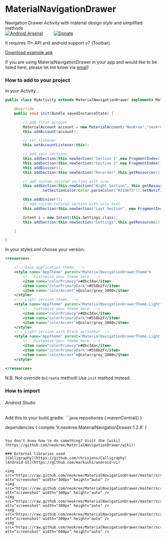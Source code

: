 MaterialNavigationDrawer
========================

Navigation Drawer Activity with material design style and simplified methods<br>
[![Android Arsenal](https://img.shields.io/badge/Android%20Arsenal-MaterialNavigationDrawer-brightgreen.svg?style=flat)](https://android-arsenal.com/details/1/1114)&ensp;&ensp;&ensp;&ensp;&ensp;[![Donate](https://www.paypalobjects.com/en_GB/i/btn/btn_donate_LG.gif)](https://www.paypal.com/cgi-bin/webscr?cmd=_s-xclick&hosted_button_id=K4GJELZKNEF68)

It requires 11+ API and android support v7 (Toolbar)<br>

[Download example apk](https://raw.github.com/neokree/MaterialNavigationDrawer/master/example.apk)<br>

If you are using MaterialNavigationDrawer in your app and would like to be listed here, please let me know via [email](mailto:neokree@gmail.com)! <br>

### How to add to your project
In your Activity...
```java
public class MyActivity extends MaterialNavigationDrawer implements MaterialAccountListener {

    @Override
    public void init(Bundle savedInstanceState) {

        // add first account
        MaterialAccount account = new MaterialAccount("NeoKree","neokree@gmail.com",this.getResources().getDrawable(R.drawable.photo),this.getResources().getDrawable(R.drawable.bamboo));
        this.addAccount(account);

        // set listener
        this.setAccountListener(this);

        // add your sections
        this.addSection(this.newSection("Section 1",new FragmentIndex()));
        this.addSection(this.newSection("Section 2",new FragmentIndex()));
        this.addDivisor();
        this.addSection(this.newSection("Recorder",this.getResources().getDrawable(R.drawable.ic_mic_white_24dp),new FragmentIndex()).setNotifications(10));

        // add custom colored section with icon
        this.addSection(this.newSection("Night Section", this.getResources().getDrawable(R.drawable.ic_hotel_grey600_24dp), new FragmentIndex())
                .setSectionColor(Color.parseColor("#2196f3")).setNotifications(150)); // material blue 500

        this.addDivisor();
        // add custom colored section with only text
        this.addSection(this.newSection("Last Section", new FragmentIndex()).setSectionColor((Color.parseColor("#ff9800")))); // material orange 500

        Intent i = new Intent(this,Settings.class);
        this.addSection(this.newSection("Settings",this.getResources().getDrawable(R.drawable.ic_settings_black_24dp),i));

    }

}
```
In your styles.xml choose your version:
```xml
<resources>

    <!-- Base application theme. -->
    <style name="AppTheme" parent="MaterialNavigationDrawerTheme">
        <!-- Customize your theme here. -->
        <item name="colorPrimary">#8bc34a</item>
        <item name="colorPrimaryDark">#558b2f</item>
        <item name="colorAccent">@color/grey_1000</item>
    </style>
    <!-- Light version theme. -->
    <style name="AppTheme" parent="MaterialNavigationDrawerTheme.Light">
        <!-- Customize your theme here. -->
        <item name="colorPrimary">#8bc34a</item>
        <item name="colorPrimaryDark">#558b2f</item>
        <item name="colorAccent">@color/grey_1000</item>
    </style>
    <!-- Light version with Black actionbar -->
    <style name="AppTheme" parent="MaterialNavigationDrawerTheme.Light.DarkActionBar">
        <!-- Customize your theme here. -->
        <item name="colorPrimary">#8bc34a</item>
        <item name="colorPrimaryDark">#558b2f</item>
        <item name="colorAccent">@color/grey_1000</item>
    </style>
    
</resources>
```
N.B. Not override <code>OnCreate</code> method! Use <code>init</code> method instead.<br>

<h3>How to import </h3>
<h6>Android Studio</h6>
Add this to your build.gradle:
```java 
repositories {
    mavenCentral()
}

dependencies {
    compile 'it.neokree:MaterialNavigationDrawer:1.2.8'
}
```

You don't know how to do something? Visit the [wiki](https://github.com/neokree/MaterialNavigationDrawer/wiki)!

### External libraries used
[Calligraphy](https://github.com/chrisjenx/Calligraphy)
[Android-UI](https://github.com/markushi/android-ui)

<img src="https://raw.github.com/neokree/MaterialNavigationDrawer/master/screen1.png" alt="screenshot" width="300px" height="auto" />
<img src="https://raw.github.com/neokree/MaterialNavigationDrawer/master/screen2.png" alt="screenshot" width="300px" height="auto" />
<img src="https://raw.github.com/neokree/MaterialNavigationDrawer/master/screen3.png" alt="screenshot" width="300px" height="auto" />
<img src="https://raw.github.com/neokree/MaterialNavigationDrawer/master/screen4.png" alt="screenshot" width="300px" height="auto" />
<img src="https://raw.github.com/neokree/MaterialNavigationDrawer/master/screen5.png" alt="screenshot" width="600px" height="auto" />
